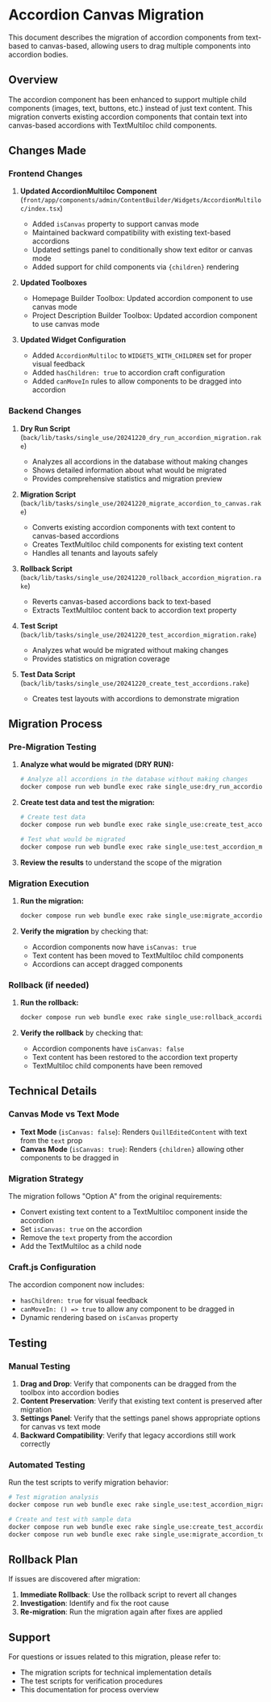 # Accordion Canvas Migration

This document describes the migration of accordion components from text-based to canvas-based, allowing users to drag multiple components into accordion bodies.

## Overview

The accordion component has been enhanced to support multiple child components (images, text, buttons, etc.) instead of just text content. This migration converts existing accordion components that contain text into canvas-based accordions with TextMultiloc child components.

## Changes Made

### Frontend Changes

1. **Updated AccordionMultiloc Component** (`front/app/components/admin/ContentBuilder/Widgets/AccordionMultiloc/index.tsx`)

   - Added `isCanvas` property to support canvas mode
   - Maintained backward compatibility with existing text-based accordions
   - Updated settings panel to conditionally show text editor or canvas mode
   - Added support for child components via `{children}` rendering

2. **Updated Toolboxes**

   - Homepage Builder Toolbox: Updated accordion component to use canvas mode
   - Project Description Builder Toolbox: Updated accordion component to use canvas mode

3. **Updated Widget Configuration**
   - Added `AccordionMultiloc` to `WIDGETS_WITH_CHILDREN` set for proper visual feedback
   - Added `hasChildren: true` to accordion craft configuration
   - Added `canMoveIn` rules to allow components to be dragged into accordion

### Backend Changes

1. **Dry Run Script** (`back/lib/tasks/single_use/20241220_dry_run_accordion_migration.rake`)

   - Analyzes all accordions in the database without making changes
   - Shows detailed information about what would be migrated
   - Provides comprehensive statistics and migration preview

2. **Migration Script** (`back/lib/tasks/single_use/20241220_migrate_accordion_to_canvas.rake`)

   - Converts existing accordion components with text content to canvas-based accordions
   - Creates TextMultiloc child components for existing text content
   - Handles all tenants and layouts safely

3. **Rollback Script** (`back/lib/tasks/single_use/20241220_rollback_accordion_migration.rake`)

   - Reverts canvas-based accordions back to text-based
   - Extracts TextMultiloc content back to accordion text property

4. **Test Script** (`back/lib/tasks/single_use/20241220_test_accordion_migration.rake`)

   - Analyzes what would be migrated without making changes
   - Provides statistics on migration coverage

5. **Test Data Script** (`back/lib/tasks/single_use/20241220_create_test_accordions.rake`)
   - Creates test layouts with accordions to demonstrate migration

## Migration Process

### Pre-Migration Testing

1. **Analyze what would be migrated (DRY RUN):**

   ```bash
   # Analyze all accordions in the database without making changes
   docker compose run web bundle exec rake single_use:dry_run_accordion_migration
   ```

2. **Create test data and test the migration:**

   ```bash
   # Create test data
   docker compose run web bundle exec rake single_use:create_test_accordions

   # Test what would be migrated
   docker compose run web bundle exec rake single_use:test_accordion_migration
   ```

3. **Review the results** to understand the scope of the migration

### Migration Execution

1. **Run the migration:**

   ```bash
   docker compose run web bundle exec rake single_use:migrate_accordion_to_canvas
   ```

2. **Verify the migration** by checking that:
   - Accordion components now have `isCanvas: true`
   - Text content has been moved to TextMultiloc child components
   - Accordions can accept dragged components

### Rollback (if needed)

1. **Run the rollback:**

   ```bash
   docker compose run web bundle exec rake single_use:rollback_accordion_migration
   ```

2. **Verify the rollback** by checking that:
   - Accordion components have `isCanvas: false`
   - Text content has been restored to the accordion text property
   - TextMultiloc child components have been removed

## Technical Details

### Canvas Mode vs Text Mode

- **Text Mode** (`isCanvas: false`): Renders `QuillEditedContent` with text from the `text` prop
- **Canvas Mode** (`isCanvas: true`): Renders `{children}` allowing other components to be dragged in

### Migration Strategy

The migration follows "Option A" from the original requirements:

- Convert existing text content to a TextMultiloc component inside the accordion
- Set `isCanvas: true` on the accordion
- Remove the `text` property from the accordion
- Add the TextMultiloc as a child node

### Craft.js Configuration

The accordion component now includes:

- `hasChildren: true` for visual feedback
- `canMoveIn: () => true` to allow any component to be dragged in
- Dynamic rendering based on `isCanvas` property

## Testing

### Manual Testing

1. **Drag and Drop**: Verify that components can be dragged from the toolbox into accordion bodies
2. **Content Preservation**: Verify that existing text content is preserved after migration
3. **Settings Panel**: Verify that the settings panel shows appropriate options for canvas vs text mode
4. **Backward Compatibility**: Verify that legacy accordions still work correctly

### Automated Testing

Run the test scripts to verify migration behavior:

```bash
# Test migration analysis
docker compose run web bundle exec rake single_use:test_accordion_migration

# Create and test with sample data
docker compose run web bundle exec rake single_use:create_test_accordions
docker compose run web bundle exec rake single_use:migrate_accordion_to_canvas
```

## Rollback Plan

If issues are discovered after migration:

1. **Immediate Rollback**: Use the rollback script to revert all changes
2. **Investigation**: Identify and fix the root cause
3. **Re-migration**: Run the migration again after fixes are applied

## Support

For questions or issues related to this migration, please refer to:

- The migration scripts for technical implementation details
- The test scripts for verification procedures
- This documentation for process overview
